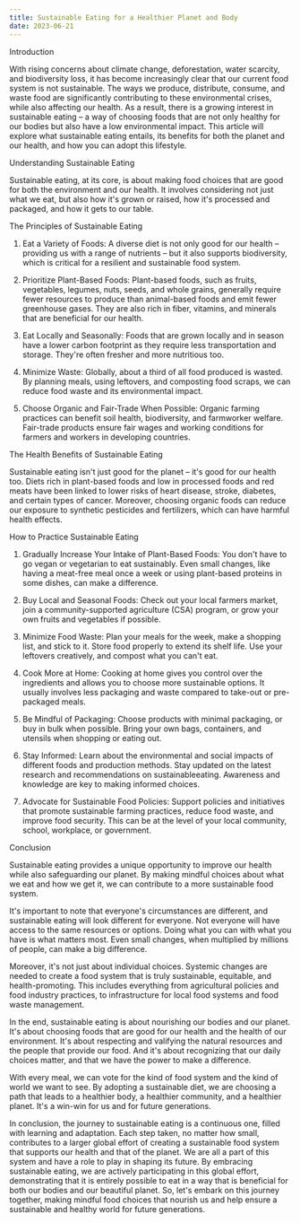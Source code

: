 ```yaml
---
title: Sustainable Eating for a Healthier Planet and Body
date: 2023-06-21
---
```

Introduction

With rising concerns about climate change, deforestation, water scarcity, and biodiversity loss, it has become increasingly clear that our current food system is not sustainable. The ways we produce, distribute, consume, and waste food are significantly contributing to these environmental crises, while also affecting our health. As a result, there is a growing interest in sustainable eating – a way of choosing foods that are not only healthy for our bodies but also have a low environmental impact. This article will explore what sustainable eating entails, its benefits for both the planet and our health, and how you can adopt this lifestyle.

Understanding Sustainable Eating

Sustainable eating, at its core, is about making food choices that are good for both the environment and our health. It involves considering not just what we eat, but also how it's grown or raised, how it's processed and packaged, and how it gets to our table.

The Principles of Sustainable Eating

1. Eat a Variety of Foods: A diverse diet is not only good for our health – providing us with a range of nutrients – but it also supports biodiversity, which is critical for a resilient and sustainable food system.

2. Prioritize Plant-Based Foods: Plant-based foods, such as fruits, vegetables, legumes, nuts, seeds, and whole grains, generally require fewer resources to produce than animal-based foods and emit fewer greenhouse gases. They are also rich in fiber, vitamins, and minerals that are beneficial for our health.

3. Eat Locally and Seasonally: Foods that are grown locally and in season have a lower carbon footprint as they require less transportation and storage. They're often fresher and more nutritious too.

4. Minimize Waste: Globally, about a third of all food produced is wasted. By planning meals, using leftovers, and composting food scraps, we can reduce food waste and its environmental impact.

5. Choose Organic and Fair-Trade When Possible: Organic farming practices can benefit soil health, biodiversity, and farmworker welfare. Fair-trade products ensure fair wages and working conditions for farmers and workers in developing countries.

The Health Benefits of Sustainable Eating

Sustainable eating isn't just good for the planet – it's good for our health too. Diets rich in plant-based foods and low in processed foods and red meats have been linked to lower risks of heart disease, stroke, diabetes, and certain types of cancer. Moreover, choosing organic foods can reduce our exposure to synthetic pesticides and fertilizers, which can have harmful health effects.

How to Practice Sustainable Eating

1. Gradually Increase Your Intake of Plant-Based Foods: You don't have to go vegan or vegetarian to eat sustainably. Even small changes, like having a meat-free meal once a week or using plant-based proteins in some dishes, can make a difference.

2. Buy Local and Seasonal Foods: Check out your local farmers market, join a community-supported agriculture (CSA) program, or grow your own fruits and vegetables if possible.

3. Minimize Food Waste: Plan your meals for the week, make a shopping list, and stick to it. Store food properly to extend its shelf life. Use your leftovers creatively, and compost what you can't eat.

4. Cook More at Home: Cooking at home gives you control over the ingredients and allows you to choose more sustainable options. It usually involves less packaging and waste compared to take-out or pre-packaged meals.

5. Be Mindful of Packaging: Choose products with minimal packaging, or buy in bulk when possible. Bring your own bags, containers, and utensils when shopping or eating out.

6. Stay Informed: Learn about the environmental and social impacts of different foods and production methods. Stay updated on the latest research and recommendations on sustainableeating. Awareness and knowledge are key to making informed choices.

7. Advocate for Sustainable Food Policies: Support policies and initiatives that promote sustainable farming practices, reduce food waste, and improve food security. This can be at the level of your local community, school, workplace, or government.

Conclusion

Sustainable eating provides a unique opportunity to improve our health while also safeguarding our planet. By making mindful choices about what we eat and how we get it, we can contribute to a more sustainable food system.

It's important to note that everyone's circumstances are different, and sustainable eating will look different for everyone. Not everyone will have access to the same resources or options. Doing what you can with what you have is what matters most. Even small changes, when multiplied by millions of people, can make a big difference.

Moreover, it's not just about individual choices. Systemic changes are needed to create a food system that is truly sustainable, equitable, and health-promoting. This includes everything from agricultural policies and food industry practices, to infrastructure for local food systems and food waste management.

In the end, sustainable eating is about nourishing our bodies and our planet. It's about choosing foods that are good for our health and the health of our environment. It's about respecting and valifying the natural resources and the people that provide our food. And it's about recognizing that our daily choices matter, and that we have the power to make a difference.

With every meal, we can vote for the kind of food system and the kind of world we want to see. By adopting a sustainable diet, we are choosing a path that leads to a healthier body, a healthier community, and a healthier planet. It's a win-win for us and for future generations.

In conclusion, the journey to sustainable eating is a continuous one, filled with learning and adaptation. Each step taken, no matter how small, contributes to a larger global effort of creating a sustainable food system that supports our health and that of the planet. We are all a part of this system and have a role to play in shaping its future. By embracing sustainable eating, we are actively participating in this global effort, demonstrating that it is entirely possible to eat in a way that is beneficial for both our bodies and our beautiful planet. So, let's embark on this journey together, making mindful food choices that nourish us and help ensure a sustainable and healthy world for future generations.
